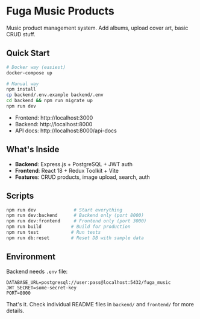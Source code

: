 # Fuga Music Products

Music product management system. Add albums, upload cover art, basic CRUD stuff.

## Quick Start

```bash
# Docker way (easiest)
docker-compose up

# Manual way
npm install
cp backend/.env.example backend/.env
cd backend && npm run migrate up
npm run dev
```

- Frontend: http://localhost:3000
- Backend: http://localhost:8000
- API docs: http://localhost:8000/api-docs

## What's Inside

- **Backend**: Express.js + PostgreSQL + JWT auth
- **Frontend**: React 18 + Redux Toolkit + Vite
- **Features**: CRUD products, image upload, search, auth

## Scripts

```bash
npm run dev              # Start everything
npm run dev:backend      # Backend only (port 8000)
npm run dev:frontend     # Frontend only (port 3000)
npm run build           # Build for production
npm run test            # Run tests
npm run db:reset        # Reset DB with sample data
```

## Environment

Backend needs `.env` file:
```env
DATABASE_URL=postgresql://user:pass@localhost:5432/fuga_music
JWT_SECRET=some-secret-key
PORT=8000
```

That's it. Check individual README files in `backend/` and `frontend/` for more details.

